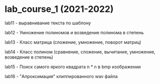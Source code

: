 # lab_course_1 (2021-2022)
lab11 - выравнивание текста по шаблону

lab12 - Умножение полиномов и возведение полинома в степень

lab13 - Класс матрица (сложение, умножение, поворот матриц)

lab14 - Класс полином (сравнение, сложение, вычитание, умножение, возведение в степень)

lab15 - Поиск самого яркого квадрата n * n в bmp изображении

lab16 - "Апроксимация" клиппированного wav файла
